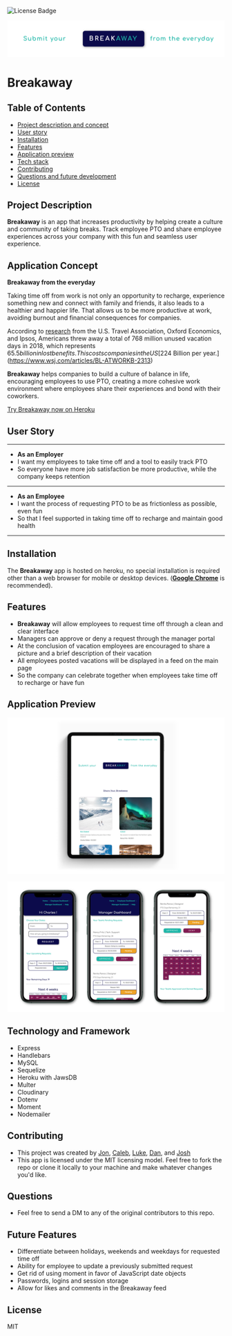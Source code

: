 ![License Badge](https://img.shields.io/badge/License-MIT-0298c3)

![brand](demo/breakaway-0.png)

# Breakaway

  ## Table of Contents
  - [Project description and concept](#project-description)
  - [User story](#user-story)
  - [Installation](#installation)
  - [Features](#features)
  - [Application preview](#application-preview)
  - [Tech stack](#technology-and-framework)
  - [Contributing](#contributing)
  - [Questions and future development](#questions)
  - [License](#license)

  ## Project Description
  **Breakaway** is an app that increases productivity by helping create a culture and community of taking breaks. Track employee PTO and share employee experiences across your company with this fun and seamless user experience.

  ## Application Concept

  **Breakaway from the everyday**

  Taking time off from work is not only an opportunity to recharge, experience something new and connect with family and friends, it also leads to a healthier and happier life.  That allows us to be more productive at work, avoiding burnout and financial consequences for companies.

  According to [research](https://www.ustravel.org/sites/default/files/media_root/document/Paid%20Time%20Off%20Trends%20Fact%20Sheet.pdf?utm_source=MagnetMail&utm_medium=email&utm_content=8%2E15%2E19%2DPress%2DVacation%20Days%20Release&utm_campaign=pr) from the U.S. Travel Association, Oxford Economics, and Ipsos, Americans threw away a total of 768 million unused vacation days in 2018, which represents $65.5 billion in lost benefits.  This costs companies in the US [$224 Billion per year.](https://www.wsj.com/articles/BL-ATWORKB-2313)

  **Breakaway** helps companies to build a culture of balance in life, encouraging employees to use PTO, creating a more cohesive work environment where employees share their experiences and bond with their coworkers.

  [Try Breakaway now on Heroku](https://breakaway-vacay.herokuapp.com)

  

  ## User Story
  - - -
  - **As an Employer**
  - I want my employees to take time off and a tool to easily track PTO
  - So everyone have more job satisfaction be more productive, while the company keeps retention
  - - -
  - **As an Employee**
  - I want the process of requesting PTO to be as frictionless as possible, even fun
  - So that I feel supported in taking time off to recharge and maintain good health
  - - -

  ## Installation
  The **Breakaway** app is hosted on heroku, no special installation is required other than a web browser for mobile or desktop devices. ([**Google Chrome**](https://www.google.com/chrome/?brand=CHBD&gclid=Cj0KCQjwv7L6BRDxARIsAGj-34pI6kcGFGrZkxQgztLSwZZ7JzwQJFBfDBdgTHCurYEpg3QscMjHhYUaAkkjEALw_wcB&gclsrc=aw.ds) is recommended).

  ## Features
  - **Breakaway** will allow employees to request time off through a clean and clear interface
  - Managers can approve or deny a request through the manager portal
  - At the conclusion of vacation employees are encouraged to share a picture and a brief description of their vacation
  - All employees posted vacations will be displayed in a feed on the main page
  - So the company can celebrate together when employees take time off to recharge or have fun

  ## Application Preview

  ![iPad](demo/breakaway-1.png)

  ![iPhone](demo/breakaway-2.png)

  ## Technology and Framework
  - Express
  - Handlebars
  - MySQL
  - Sequelize
  - Heroku with JawsDB
  - Multer
  - Cloudinary
  - Dotenv
  - Moment
  - Nodemailer


  ## Contributing
  - This project was created by [Jon](https://github.com/JonPhoenix), [Caleb](https://github.com/calebkirkish), [Luke](https://github.com/ShepLT1), [Dan](https://github.com/DanGillette25), and [Josh](https://github.com/zapponejosh/)
  - This app is licensed under the MIT licensing model.  Feel free to fork the repo or clone it locally to your machine and make whatever changes you'd like.

  ## Questions
  - Feel free to send a DM to any of the original contributors to this repo.

  ## Future Features

  - Differentiate between holidays, weekends and weekdays for requested time off
  - Ability for employee to update a previously submitted request
  - Get rid of using moment in favor of JavaScript date objects
  - Passwords, logins and session storage
  - Allow for likes and comments in the Breakaway feed
  
 ## License
   MIT


